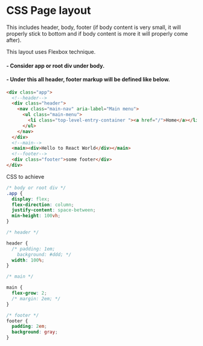 # CSS Page layout

This includes header, body, footer (if body content is very small, it will properly stick to bottom and if body content is more it will properly come after).

This layout uses Flexbox technique.

#### - Consider app or root div under body.

#### - Under this all header, footer markup will be defined like below.

```html
<div class="app">
  <!--header-->
  <div class="header">
    <nav class="main-nav" aria-label="Main menu">
      <ul class="main-menu">
        <li class="top-level-entry-container "><a href="/">Home</a></li>
      </ul>
    </nav>
  </div>
  <!--main-->
  <main><div>Hello to React World</div></main>
  <!--footer-->
  <div class="footer">some footer</div>
</div>
```

CSS to achieve

```css
/* body or root div */
.app {
  display: flex;
  flex-direction: column;
  justify-content: space-between;
  min-height: 100vh;
}

/* header */

header {
  /* padding: 1em;
    background: #ddd; */
  width: 100%;
}

/* main */

main {
  flex-grow: 2;
  /* margin: 2em; */
}

/* footer */
footer {
  padding: 2em;
  background: gray;
}
```
